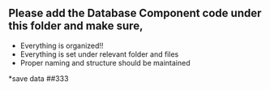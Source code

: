 ## Please add the Database Component code under this folder and make sure,

* Everything is organized!!
* Everything is set under relevant folder and files
* Proper naming and structure should be maintained

*save data
##333
